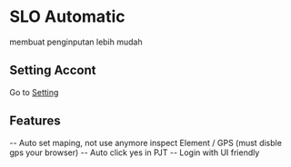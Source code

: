 # SLO Automatic
membuat penginputan lebih mudah
## Setting Accont
 Go to [Setting](https://sbudjk.esdm.go.id/setting)
## Features
-- Auto set maping, not use anymore inspect Element / GPS (must disble gps your browser)
-- Auto click yes in PJT
-- Login with UI friendly
